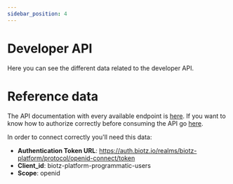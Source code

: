 ```yaml
---
sidebar_position: 4
---
```


# Developer API

Here you can see the different data related to the developer API.

# Reference data
The API documentation with every available endpoint is <a href="https://api.biotz.io/docs/ui/index.html#/" target="_self">here</a>. If you want to know how to authorize correctly before consuming the API go <a href="/docs/How-to guides/How to create developer API credentials" target="_self">here</a>.

In order to connect correctly you'll need this data:

- **Authentication Token URL**: https://auth.biotz.io/realms/biotz-platform/protocol/openid-connect/token
- **Client_id**: biotz-platform-programmatic-users
- **Scope**: openid
